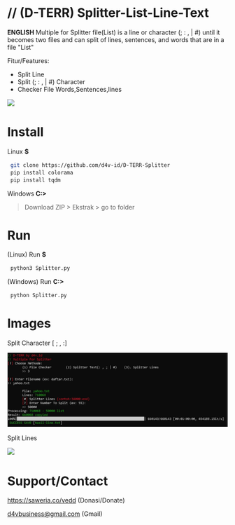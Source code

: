 # // (D-TERR) Splitter-List-Line-Text 
<b>ENGLISH</b>
Multiple for Splitter file(List) is a line or character (; : , | #) until it becomes two files and can split of lines, sentences, and words that are in a file "List"

Fitur/Features:
- Split Line
- Split (; : , | #) Character
- Checker File Words,Sentences,lines

<img src="images/D-TERR.jpg">

# Install
Linux **$**
```bash
 git clone https://github.com/d4v-id/D-TERR-Splitter
 pip install colorama
 pip install tqdm
```
Windows **C:>**

> Download ZIP > Ekstrak > go to folder

# Run
(Linux) Run **$**
```bash
 python3 Splitter.py
```
(Windows) Run **C:>**
```bash
 python Splitter.py
```
# Images
Split Character [ ; , :]


<img src="images/D-TERR(2).jpg">


Split Lines

<img src="images/D-TERR(3).jpg">

# Support/Contact
https://saweria.co/vedd (Donasi/Donate)

d4vbusiness@gmail.com (Gmail)
